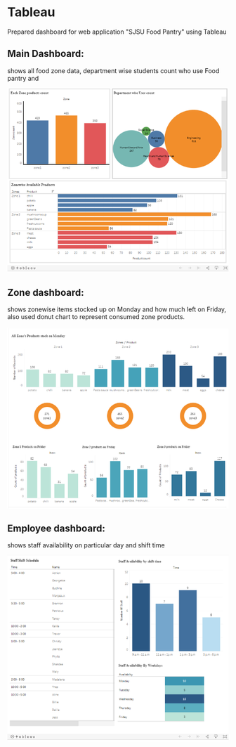# Tableau
Prepared dashboard for web application "SJSU Food Pantry" using Tableau

## Main Dashboard:
shows all food zone data, department wise students count who use Food pantry and 

![](main%20dashboard.png)

## Zone dashboard:
shows zonewise items stocked up on Monday and how much left on Friday, also used donut chart to represent consumed zone products.

![](Zone%20stats.png)

## Employee dashboard:
shows staff availability on particular day and shift time

![](Employee%20details.PNG)



